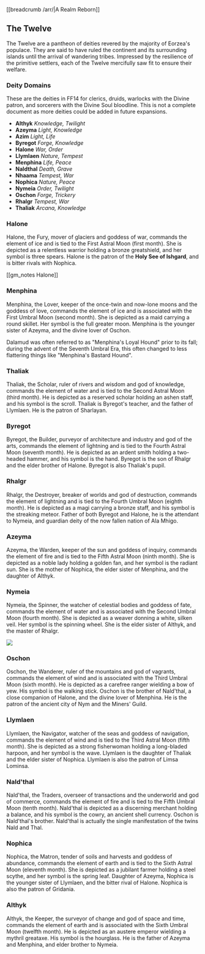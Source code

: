 [[breadcrumb /arr/|A Realm Reborn]]

<script type="module">
    import {init_gm_notes_inserts} from "/js/arr/gm_notes.js";
    init_gm_notes_inserts();
</script>

## The Twelve
The Twelve are a pantheon of deities revered by the majority of Eorzea's populace. They are said to have ruled the continent and its surrounding islands until the arrival of wandering tribes. Impressed by the resilience of the primitive settlers, each of the Twelve mercifully saw fit to ensure their welfare.

### Deity Domains
These are the deities in FF14 for clerics, druids, warlocks with the Divine patron, and sorcerers with the Divine Soul bloodline. This is not a complete document as more deities could be added in future expansions.<br>

* **Althyk** *Knowledge, Twilight*
* **Azeyma** *Light, Knowledge*
* **Azim** *Light, Life*
* **Byregot** *Forge, Knowledge*
* **Halone** *War, Order*
* **Llymlaen** *Nature, Tempest*
* **Menphina** *Life, Peace*
* **Naldthal** *Death, Grave*
* **Nhaama**  *Tempest, War*
* **Nophica** *Nature, Peace*
* **Nymeia** *Order, Twilight*
* **Oschon** *Forge, Trickery*
* **Rhalgr** *Tempest, War*
* **Thaliak** *Arcana, Knowledge*


### Halone
Halone, the Fury, mover of glaciers and goddess of war, commands the element of ice and is tied to the First Astral Moon (first month). She is depicted as a relentless warrior holding a bronze greatshield, and her symbol is three spears. Halone is the patron of the **Holy See of Ishgard**, and is bitter rivals with Nophica.

[[gm_notes Halone]]

### Menphina

Menphina, the Lover, keeper of the once-twin and now-lone moons and the goddess of love, commands the element of ice and is associated with the First Umbral Moon (second month). She is depicted as a maid carrying a round skillet. Her symbol is the full greater moon. Menphina is the younger sister of Azeyma, and the divine lover of Oschon.

Dalamud was often referred to as "Menphina's Loyal Hound" prior to its fall; during the advent of the Seventh Umbral Era, this often changed to less flattering things like "Menphina's Bastard Hound". 

### Thaliak

Thaliak, the Scholar, ruler of rivers and wisdom and god of knowledge, commands the element of water and is tied to the Second Astral Moon (third month). He is depicted as a reserved scholar holding an ashen staff, and his symbol is the scroll. Thaliak is Byregot's teacher, and the father of Llymlaen. He is the patron of Sharlayan.

### Byregot

Byregot, the Builder, purveyor of architecture and industry and god of the arts, commands the element of lightning and is tied to the Fourth Astral Moon (seventh month). He is depicted as an ardent smith holding a two-headed hammer, and his symbol is the hand. Byregot is the son of Rhalgr and the elder brother of Halone. Byregot is also Thaliak's pupil.

### Rhalgr
Rhalgr, the Destroyer, breaker of worlds and god of destruction, commands the element of lightning and is tied to the Fourth Umbral Moon (eighth month). He is depicted as a magi carrying a bronze staff, and his symbol is the streaking meteor. Father of both Byregot and Halone, he is the attendant to Nymeia, and guardian deity of the now fallen nation of Ala Mhigo.

### Azeyma
Azeyma, the Warden, keeper of the sun and goddess of inquiry, commands the element of fire and is tied to the Fifth Astral Moon (ninth month). She is depicted as a noble lady holding a golden fan, and her symbol is the radiant sun. She is the mother of Nophica, the elder sister of Menphina, and the daughter of Althyk.

### Nymeia
Nymeia, the Spinner, the watcher of celestial bodies and goddess of fate, commands the element of water and is associated with the Second Umbral Moon (fourth month). She is depicted as a weaver donning a white, silken veil. Her symbol is the spinning wheel. She is the elder sister of Althyk, and the master of Rhalgr.



<img src='https://i.ibb.co/X3pcJD3/thetwelve.png'/>

### Oschon
Oschon, the Wanderer, ruler of the mountains and god of vagrants, commands the element of wind and is associated with the Third Umbral Moon (sixth month). He is depicted as a carefree ranger wielding a bow of yew. His symbol is the walking stick. Oschon is the brother of Nald'thal, a close companion of Halone, and the divine lover of Menphina. He is the patron of the ancient city of Nym and the Miners' Guild.

### Llymlaen
Llymlaen, the Navigator, watcher of the seas and goddess of navigation, commands the element of wind and is tied to the Third Astral Moon (fifth month). She is depicted as a strong fisherwoman holding a long-bladed harpoon, and her symbol is the wave. Llymlaen is the daughter of Thaliak and the elder sister of Nophica. Llymlaen is also the patron of Limsa Lominsa.

### Nald'thal
Nald'thal, the Traders, overseer of transactions and the underworld and god of commerce, commands the element of fire and is tied to the Fifth Umbral Moon (tenth month). Nald'thal is depicted as a discerning merchant holding a balance, and his symbol is the cowry, an ancient shell currency. Oschon is Nald'thal's brother. Nald'thal is actually the single manifestation of the twins Nald and Thal.

### Nophica

Nophica, the Matron, tender of soils and harvests and goddess of abundance, commands the element of earth and is tied to the Sixth Astral Moon (eleventh month). She is depicted as a jubilant farmer holding a steel scythe, and her symbol is the spring leaf. Daughter of Azeyma, Nophica is the younger sister of Llymlaen, and the bitter rival of Halone. Nophica is also the patron of Gridania.


### Althyk
Althyk, the Keeper, the surveyor of change and god of space and time, commands the element of earth and is associated with the Sixth Umbral Moon (twelfth month). He is depicted as an austere emperor wielding a mythril greataxe. His symbol is the hourglass. He is the father of Azeyma and Menphina, and elder brother to Nymeia.